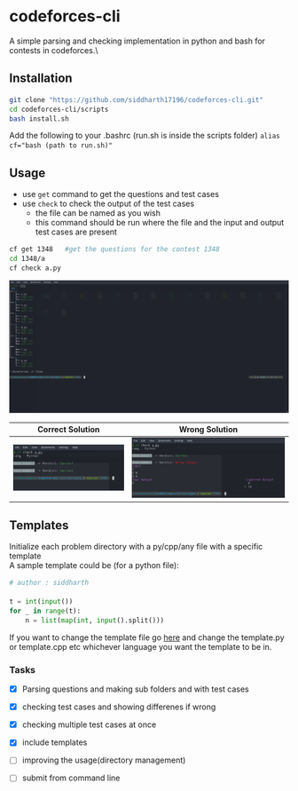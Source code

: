 # codeforces-cli
A simple parsing and checking implementation in python and bash for contests in codeforces.\

## Installation

```bash
git clone "https://github.com/siddharth17196/codeforces-cli.git"
cd codeforces-cli/scripts
bash install.sh
```

Add the following to your .bashrc (run.sh is inside the scripts folder)
`alias cf="bash (path to run.sh)"`

## Usage

- use `get` command to get the questions and test cases
- use `check` to check the output of the test cases
    - the file can be named as you wish
    - this command should be run where the file and the input and output test cases are present
```bash
cf get 1348   #get the questions for the contest 1348
cd 1348/a
cf check a.py
```

![directories](/images/tr.png)


Correct Solution                          | Wrong Solution
----------------                          | --------------
![Correct Solution](/images/cf_wrong.png) | ![Wrong Solution](/images/cf_correct.png)

## Templates

Initialize each problem directory with a py/cpp/any file with a specific template\
A sample template could be (for a python file):
```python
# author : siddharth

t = int(input())
for _ in range(t):
    n = list(map(int, input().split()))
```
If you want to change the template file go [here](/scripts/templates) and change the template.py or template.cpp etc whichever language you want the template to be in.


### Tasks
- [x] Parsing questions and making sub folders and with test cases
- [x] checking test cases and showing differenes if wrong 
- [x] checking multiple test cases at once
- [x] include templates
- [ ] improving the usage(directory management)
- [ ] submit from command line

